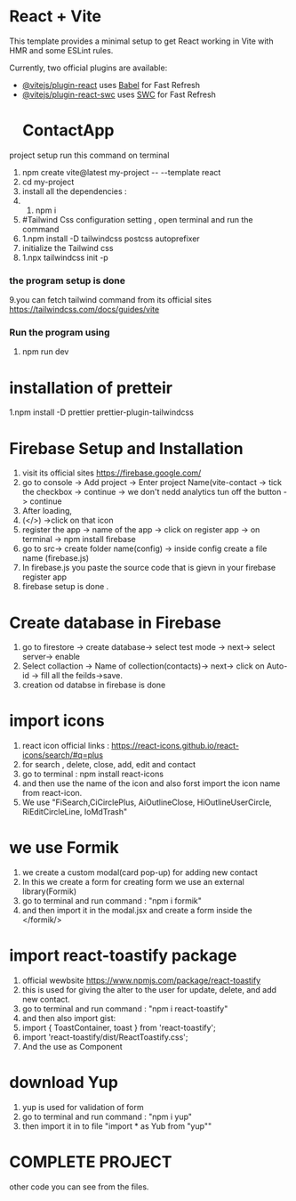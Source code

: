 # React + Vite

This template provides a minimal setup to get React working in Vite with HMR and some ESLint rules.

Currently, two official plugins are available:

- [@vitejs/plugin-react](https://github.com/vitejs/vite-plugin-react/blob/main/packages/plugin-react/README.md) uses [Babel](https://babeljs.io/) for Fast Refresh
- [@vitejs/plugin-react-swc](https://github.com/vitejs/vite-plugin-react-swc) uses [SWC](https://swc.rs/) for Fast Refresh
  # ContactApp
project setup 
run this command on terminal
1. npm create vite@latest my-project -- --template react
2. cd my-project
3. install all the dependencies :
4. 1. npm i
5. #Tailwind Css configuration setting , open terminal and run the command
6.  1.npm install -D tailwindcss postcss autoprefixer
7. initialize the Tailwind css
8. 1.npx tailwindcss init -p
 ### the program setup is done 
 9.you can fetch tailwind command from its official sites https://tailwindcss.com/docs/guides/vite
 
### Run the program using
1. npm run dev
# installation of pretteir
1.npm install -D prettier prettier-plugin-tailwindcss
# Firebase Setup and Installation 
1. visit its official sites https://firebase.google.com/
2. go to console -> Add project -> Enter project Name(vite-contact -> tick the checkbox -> continue -> we don't nedd analytics tun off the button -> continue
3. After loading,
4.  (</>) ->click on that icon
5.   register the app -> name of the app -> click on register app -> on terminal -> npm install firebase
6.   go to src-> create folder name(config) -> inside config create a file name (firebase.js)
7.   In firebase.js you paste the source code that is gievn in your firebase register app
8. firebase setup is done .
  # Create database in Firebase
  1. go to firestore -> create database-> select test mode -> next-> select server->  enable
  2. Select collaction -> Name of collection(contacts)-> next-> click on Auto-id -> fill all the feilds->save.
  3. creation od databse in firebase is done

# import icons
1. react icon official links : https://react-icons.github.io/react-icons/search/#q=plus
2. for search , delete, close, add, edit and contact 
3. go to terminal : npm install react-icons
4. and then use the name of the icon and also forst import the icon name from react-icon.
5. We use "FiSearch,CiCirclePlus, AiOutlineClose, HiOutlineUserCircle, RiEditCircleLine, IoMdTrash"

# we use Formik 
1. we create a custom modal(card pop-up) for adding new contact
2. In this we create a form for creating form we use an external library(Formik)
3. go to terminal and run command : "npm i formik"
4. and then import it in the modal.jsx and create a form inside the <formik></formik/>

# import react-toastify package
1. official wewbsite https://www.npmjs.com/package/react-toastify
2. this is used for giving the alter to the user for update, delete, and add new contact.
3. go to terminal and run command : "npm i react-toastify"
4. and then also import gist:
5. import { ToastContainer, toast } from 'react-toastify';
6. import 'react-toastify/dist/ReactToastify.css';
7. And the use as Component <ToastContainer>

# download Yup
1. yup is used for validation of form
2. go to terminal and run command : "npm i yup"
3. then import it in to file "import * as Yub from "yup""

 # COMPLETE PROJECT
 other code you can see from the files.
